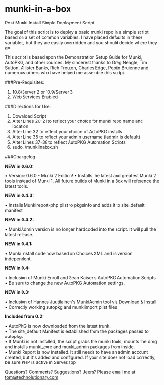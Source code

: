 munki-in-a-box
==============

Post Munki Install Simple Deployment Script


The goal of this script is to deploy a basic munki repo in a simple script based on a set of common variables. I have placed defaults in these variables, but they are easily overridden and you should decide where they go.

This script is based upon the Demonstration Setup Guide for Munki, AutoPKG, and other sources. My sincerest thanks to Greg Neagle, Tim Sutton, Allister Banks, Rich Trouton, Charles Edge, Pepijn Bruienne and numerous others who have helped me assemble this script.

###Pre-Requisites:

1) 10.8/Server 2 or 10.9/Server 3  
2) Web Services Enabled

###Directions for Use:

1) Download Script  
2) Alter Lines 20-21 to reflect your choice for munki repo name and location  
3) Alter Line 32 to reflect your choice of AutoPKG installs  
4) Alter Line 35 to reflect your admin username (ladmin is default)  
5) Alter Lines 37-38 to reflect AutoPKG Automation Scripts  
6) sudo ./munkiinabox.sh  

###Changelog

**NEW in 0.6.0:**

• Version: 0.6.0 - Munki 2 Edition!
• Installs the latest and greatest Munki 2 tools instead of Munki 1. All future builds of Munki in a Box will reference the latest tools.

**NEW in 0.4.3:**

• Installs Munkireport-php plist to pkgsinfo and adds it to site_default manifest

**NEW in 0.4.2:**

• MunkiAdmin version is no longer hardcoded into the script. It will pull the latest release.

**NEW in 0.4.1:**

• Munki install code now based on Choices XML and is version independent.

**NEW in 0.4:**

• Inclusion of Munki-Enroll and Sean Kaiser's AutoPKG Automation Scripts  
• Be sure to change the new AutoPKG Automation settings.

**NEW in 0.3:** 

• Inclusion of Hannes Juutilainen's MunkiAdmin tool via Download & Install  
• Correctly working autopkg and munkiimport plist files


**Included from 0.2:**

• AutoPKG is now downloaded from the latest trunk.  
• The site_default Manifest is established from the packages passed to autopkg.  
• If Munki is not installed, the script grabs the munki tools, mounts the dmg and installs munki_core and munki_admin packages from inside.  
• Munki Report is now installed. It still needs to have an admin account created, but it's added and configured. If your site does not load correctly, be sure PHP is active in Server.app  


Questions? Comments? Suggestions? Jeers? Please email me at tom@technolutionary.com
